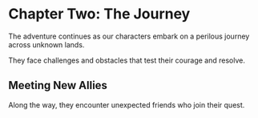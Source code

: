 # Chapter Two: The Journey

The adventure continues as our characters embark on a perilous journey across
unknown lands.

They face challenges and obstacles that test their courage and resolve.

## Meeting New Allies

Along the way, they encounter unexpected friends who join their quest.

